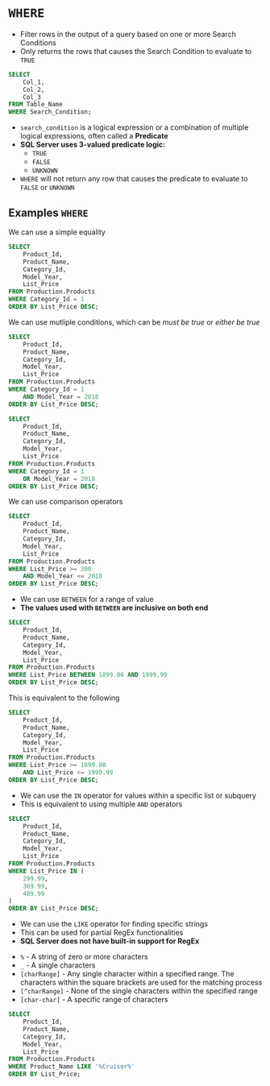 # `WHERE`

- Filter rows in the output of a query based on one or more Search Conditions
- Only returns the rows that causes the Search Condition to evaluate to `TRUE`

```sql
SELECT 
    Col_1, 
    Col_2, 
    Col_3
FROM Table_Name
WHERE Search_Condition;
```

- `search_condition` is a logical expression or a combination of multiple logical expressions, often called a **Predicate**
- **SQL Server uses 3-valued predicate logic:**
  - `TRUE`
  - `FALSE`
  - `UNKNOWN`
- `WHERE` will not return any row that causes the predicate to evaluate to `FALSE` or `UNKNOWN`

## Examples `WHERE`

We can use a simple equality

```sql
SELECT 
    Product_Id, 
    Product_Name, 
    Category_Id, 
    Model_Year, 
    List_Price
FROM Production.Products
WHERE Category_Id = 1
ORDER BY List_Price DESC;
```

We can use mutliple conditions, which can be *must be true* or *either be true*

```sql
SELECT 
    Product_Id, 
    Product_Name, 
    Category_Id, 
    Model_Year, 
    List_Price
FROM Production.Products
WHERE Category_Id = 1
    AND Model_Year = 2018
ORDER BY List_Price DESC;
```

```sql
SELECT 
    Product_Id, 
    Product_Name, 
    Category_Id, 
    Model_Year, 
    List_Price
FROM Production.Products
WHERE Category_Id = 1
    OR Model_Year = 2018
ORDER BY List_Price DESC;
```

We can use comparison operators

```sql
SELECT 
    Product_Id, 
    Product_Name, 
    Category_Id, 
    Model_Year, 
    List_Price
FROM Production.Products
WHERE List_Price >= 300 
    AND Model_Year <= 2018
ORDER BY List_Price DESC;
```

- We can use `BETWEEN` for a range of value
- **The values used with `BETWEEN` are inclusive on both end**

```sql
SELECT 
    Product_Id, 
    Product_Name, 
    Category_Id, 
    Model_Year, 
    List_Price
FROM Production.Products
WHERE List_Price BETWEEN 1899.00 AND 1999.99
ORDER BY List_Price DESC;
```

This is equivalent to the following

```sql
SELECT 
    Product_Id, 
    Product_Name, 
    Category_Id, 
    Model_Year, 
    List_Price
FROM Production.Products
WHERE List_Price >= 1899.00 
    AND List_Price <= 1999.99
ORDER BY List_Price DESC;
```

- We can use the `IN` operator for values within a specific list or subquery
- This is equivalent to using multiple `AND` operators

```sql
SELECT 
    Product_Id, 
    Product_Name, 
    Category_Id, 
    Model_Year, 
    List_Price
FROM Production.Products
WHERE List_Price IN (
    299.99, 
    369.99, 
    489.99
)
ORDER BY List_Price DESC;
```

- We can use the `LIKE` operator for finding specific strings
- This can be used for partial RegEx functionalities
- **SQL Server does not have built-in support for RegEx**
<!---->
- `%` - A string of zero or more characters
- `_` - A single characters
- `[charRange]` - Any single character within a specified range. The characters within the square brackets are used for the matching process
- `[^charRange]` - None of the single characters within the specified range
- `[char-char]` - A specific range of characters

```sql
SELECT 
    Product_Id, 
    Product_Name, 
    Category_Id, 
    Model_Year, 
    List_Price
FROM Production.Products
WHERE Product_Name LIKE '%Cruiser%'
ORDER BY List_Price;
```

